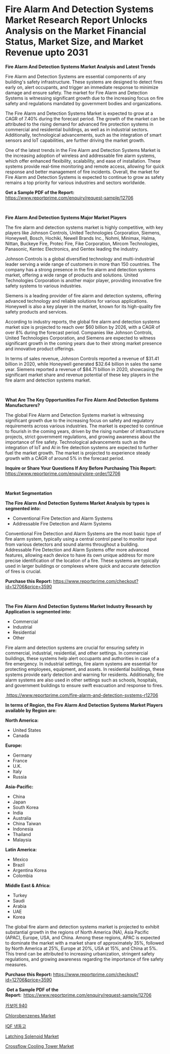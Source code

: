 <p><h1>Fire Alarm And Detection Systems Market Research Report Unlocks Analysis on the Market Financial Status, Market Size, and Market Revenue upto 2031</h1></p><p><strong>Fire Alarm And Detection Systems Market Analysis and Latest Trends</strong></p>
<p><p>Fire Alarm and Detection Systems are essential components of any building's safety infrastructure. These systems are designed to detect fires early on, alert occupants, and trigger an immediate response to minimize damage and ensure safety. The market for Fire Alarm and Detection Systems is witnessing significant growth due to the increasing focus on fire safety and regulations mandated by government bodies and organizations.</p><p>The Fire Alarm and Detection Systems Market is expected to grow at a CAGR of 7.40% during the forecast period. The growth of the market can be attributed to the rising demand for advanced fire protection systems in commercial and residential buildings, as well as in industrial sectors. Additionally, technological advancements, such as the integration of smart sensors and IoT capabilities, are further driving the market growth.</p><p>One of the latest trends in the Fire Alarm and Detection Systems Market is the increasing adoption of wireless and addressable fire alarm systems, which offer enhanced flexibility, scalability, and ease of installation. These systems provide real-time monitoring and remote access, allowing for quick response and better management of fire incidents. Overall, the market for Fire Alarm and Detection Systems is expected to continue to grow as safety remains a top priority for various industries and sectors worldwide.</p></p>
<p><strong>Get a Sample PDF of the Report:&nbsp;</strong> <a href="https://www.reportprime.com/enquiry/request-sample/12706">https://www.reportprime.com/enquiry/request-sample/12706</a></p>
<p>&nbsp;</p>
<p><strong>Fire Alarm And Detection Systems Major Market Players</strong></p>
<p><p>The fire alarm and detection systems market is highly competitive, with key players like Johnson Controls, United Technologies Corporation, Siemens, Honeywell, Bosch, Hochiki, Newell Brands Inc., Nohmi, Minimax, Halma, Nittan, Buckeye Fire, Protec Fire, Fike Corporation, Mircom Technologies, Panasonic, Kentec Electronics, and Gentex leading the industry.</p><p>Johnson Controls is a global diversified technology and multi-industrial leader serving a wide range of customers in more than 150 countries. The company has a strong presence in the fire alarm and detection systems market, offering a wide range of products and solutions. United Technologies Corporation is another major player, providing innovative fire safety systems to various industries.</p><p>Siemens is a leading provider of fire alarm and detection systems, offering advanced technology and reliable solutions for various applications. Honeywell is also a key player in the market, known for its high-quality fire safety products and services.</p><p>According to industry reports, the global fire alarm and detection systems market size is projected to reach over $60 billion by 2026, with a CAGR of over 8% during the forecast period. Companies like Johnson Controls, United Technologies Corporation, and Siemens are expected to witness significant growth in the coming years due to their strong market presence and innovative product offerings.</p><p>In terms of sales revenue, Johnson Controls reported a revenue of $31.41 billion in 2020, while Honeywell generated $32.64 billion in sales the same year. Siemens reported a revenue of $84.71 billion in 2020, showcasing the significant market share and revenue potential of these key players in the fire alarm and detection systems market.</p></p>
<p>&nbsp;</p>
<p><strong>What Are The Key Opportunities For Fire Alarm And Detection Systems Manufacturers?</strong></p>
<p><p>The global Fire Alarm and Detection Systems market is witnessing significant growth due to the increasing focus on safety and regulatory requirements across various industries. The market is expected to continue to flourish in the coming years, driven by the rising number of infrastructure projects, strict government regulations, and growing awareness about the importance of fire safety. Technological advancements such as the integration of IoT and AI in fire detection systems are expected to further fuel the market growth. The market is projected to experience steady growth with a CAGR of around 5% in the forecast period.</p></p>
<p><strong>Inquire or Share Your Questions If Any Before Purchasing This Report:</strong> <a href="https://www.reportprime.com/enquiry/pre-order/12706">https://www.reportprime.com/enquiry/pre-order/12706</a></p>
<p>&nbsp;</p>
<p><strong>Market Segmentation</strong></p>
<p><strong>The Fire Alarm And Detection Systems Market Analysis by types is segmented into:</strong></p>
<p><ul><li>Conventional Fire Detection and Alarm Systems</li><li>Addressable Fire Detection and Alarm Systems</li></ul></p>
<p><p>Conventional Fire Detection and Alarm Systems are the most basic type of fire alarm system, typically using a central control panel to monitor input from various detectors and sound alarms throughout a building. Addressable Fire Detection and Alarm Systems offer more advanced features, allowing each device to have its own unique address for more precise identification of the location of a fire. These systems are typically used in larger buildings or complexes where quick and accurate detection of fires is crucial.</p></p>
<p><strong>Purchase this Report:&nbsp;</strong><a href="https://www.reportprime.com/checkout?id=12706&price=3590">https://www.reportprime.com/checkout?id=12706&price=3590</a></p>
<p>&nbsp;</p>
<p><strong>The Fire Alarm And Detection Systems Market Industry Research by Application is segmented into:</strong></p>
<p><ul><li>Commercial</li><li>Industrial</li><li>Residential</li><li>Other</li></ul></p>
<p><p>Fire alarm and detection systems are crucial for ensuring safety in commercial, industrial, residential, and other settings. In commercial buildings, these systems help alert occupants and authorities in case of a fire emergency. In industrial settings, fire alarm systems are essential for protecting employees, equipment, and assets. In residential buildings, these systems provide early detection and warning for residents. Additionally, fire alarm systems are also used in other settings such as schools, hospitals, and government buildings to ensure swift evacuation and response to fires.</p></p>
<p><a href="https://www.reportprime.com/fire-alarm-and-detection-systems-r12706">&nbsp;https://www.reportprime.com/fire-alarm-and-detection-systems-r12706</a></p>
<p><strong>In terms of Region, the Fire Alarm And Detection Systems Market Players available by Region are:</strong></p>
<p>
    <p> <strong> North America: </strong>
        <ul>
            <li>United States</li>
            <li>Canada</li>
        </ul>
        </p> 
    <p> <strong> Europe: </strong>
        <ul>
            <li>Germany</li>
            <li>France</li>
            <li>U.K.</li>
            <li>Italy</li>
            <li>Russia</li>
        </ul>
        </p> 
    <p> <strong> Asia-Pacific: </strong>
        <ul>
            <li>China</li>
            <li>Japan</li>
            <li>South Korea</li>
            <li>India</li>
            <li>Australia</li>
            <li>China Taiwan</li>
            <li>Indonesia</li>
            <li>Thailand</li>
            <li>Malaysia</li>
        </ul>
        </p> 
    <p> <strong> Latin America: </strong>
        <ul>
            <li>Mexico</li>
            <li>Brazil</li>
            <li>Argentina Korea</li>
            <li>Colombia</li>
        </ul>
        </p> 
    <p> <strong> Middle East & Africa: </strong>
        <ul>
            <li>Turkey</li>
            <li>Saudi</li>
            <li>Arabia</li>
            <li>UAE</li>
            <li>Korea</li>
        </ul>
    </p>
    </p>
<p><p>The global fire alarm and detection systems market is projected to exhibit substantial growth in the regions of North America (NA), Asia Pacific (APAC), Europe, USA, and China. Among these regions, APAC is expected to dominate the market with a market share of approximately 35%, followed by North America at 25%, Europe at 20%, USA at 15%, and China at 5%. This trend can be attributed to increasing urbanization, stringent safety regulations, and growing awareness regarding the importance of fire safety measures.</p></p>
<p><strong>Purchase this Report: </strong><a href="https://www.reportprime.com/checkout?id=12706&price=3590">https://www.reportprime.com/checkout?id=12706&price=3590</a></p>
<p>&nbsp;<strong>Get a Sample PDF of the Report:&nbsp;&nbsp;</strong><a href="https://www.reportprime.com/enquiry/request-sample/12706">https://www.reportprime.com/enquiry/request-sample/12706</a></p>
<p><strong></strong></p>
<p><p><a href="https://medium.com/@fredajerde/%EC%B9%B4%EB%B3%B4%EB%A8%B8-940-%EC%8B%9C%EC%9E%A5-%EA%B2%BD%EC%9F%81-%EB%B6%84%EC%84%9D-%EC%8B%9C%EC%9E%A5-%EB%8F%99%ED%96%A5-%EB%B0%8F-2031%EB%85%84%EA%B9%8C%EC%A7%80%EC%9D%98-%EC%98%88%EC%B8%A1-54ec5a8baa8b">카보머 940</a></p><p><a href="https://issuu.com/reportprime-2/docs/chlorobenzenes-market-size-2030.pptx">Chlorobenzenes Market</a></p><p><a href="https://github.com/darrellockm3ytan895656/Market-Research-Report-List-1/blob/main/790484218972.md">IQF 냉동고</a></p><p><a href="https://github.com/beatblasta/Market-Research-Report-List-2/blob/main/latching-solenoid-market.md">Latching Solenoid Market</a></p><p><a href="https://github.com/shotows/Market-Research-Report-List-2/blob/main/crossflow-cooling-tower-market.md">Crossflow Cooling Tower Market</a></p></p>